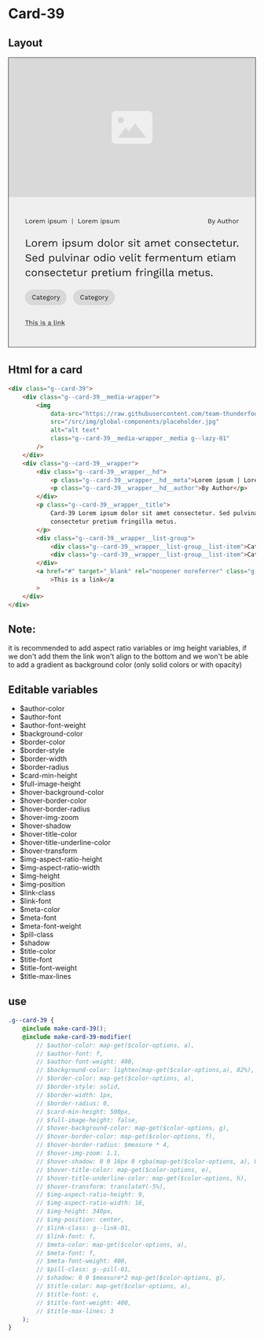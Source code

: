 # Card-39

## Layout

![alt text][card-39]

[card-39]: /src/img/global-components/card/card-39.jpg

## Html for a card

```html
<div class="g--card-39">
    <div class="g--card-39__media-wrapper">
        <img
            data-src="https://raw.githubusercontent.com/team-thunderfoot/ui/main/src/img/global-components/img-placeholder.jpg"
            src="/src/img/global-components/placeholder.jpg"
            alt="alt text"
            class="g--card-39__media-wrapper__media g--lazy-01"
        />
    </div>
    <div class="g--card-39__wrapper">
        <div class="g--card-39__wrapper__hd">
            <p class="g--card-39__wrapper__hd__meta">Lorem ipsum | Lorem ipsum</p>
            <p class="g--card-39__wrapper__hd__author">By Author</p>
        </div>
        <p class="g--card-39__wrapper__title">
            Card-39 Lorem ipsum dolor sit amet consectetur. Sed pulvinar odio velit fermentum etiam
            consectetur pretium fringilla metus.
        </p>
        <div class="g--card-39__wrapper__list-group">
            <div class="g--card-39__wrapper__list-group__list-item">Category</div>
            <div class="g--card-39__wrapper__list-group__list-item">Category</div>
        </div>
        <a href="#" target="_blank" rel="noopener noreferrer" class="g--card-39__wrapper__link"
            >This is a link</a
        >
    </div>
</div>
```

## Note:

it is recommended to add aspect ratio variables or img height variables, if we don't add them the link won't align to the bottom and we won't be able to add a gradient as background color (only solid colors or with opacity)

## Editable variables

-   $author-color
-   $author-font
-   $author-font-weight
-   $background-color
-   $border-color
-   $border-style
-   $border-width
-   $border-radius
-   $card-min-height
-   $full-image-height
-   $hover-background-color
-   $hover-border-color
-   $hover-border-radius
-   $hover-img-zoom
-   $hover-shadow
-   $hover-title-color
-   $hover-title-underline-color
-   $hover-transform
-   $img-aspect-ratio-height
-   $img-aspect-ratio-width
-   $img-height
-   $img-position
-   $link-class
-   $link-font
-   $meta-color
-   $meta-font
-   $meta-font-weight
-   $pill-class
-   $shadow
-   $title-color
-   $title-font
-   $title-font-weight
-   $title-max-lines

## use

```scss
.g--card-39 {
    @include make-card-39();
    @include make-card-39-modifier(
        // $author-color: map-get($color-options, a),
        // $author-font: f,
        // $author-font-weight: 400,
        // $background-color: lighten(map-get($color-options,a), 82%),
        // $border-color: map-get($color-options, a),
        // $border-style: solid,
        // $border-width: 1px,
        // $border-radius: 0,
        // $card-min-height: 500px,
        // $full-image-height: false,
        // $hover-background-color: map-get($color-options, g),
        // $hover-border-color: map-get($color-options, f),
        // $hover-border-radius: $measure * 4,
        // $hover-img-zoom: 1.1,
        // $hover-shadow: 0 0 16px 0 rgba(map-get($color-options, a), 0.5),
        // $hover-title-color: map-get($color-options, e),
        // $hover-title-underline-color: map-get($color-options, h),
        // $hover-transform: translateY(-5%),
        // $img-aspect-ratio-height: 9,
        // $img-aspect-ratio-width: 16,
        // $img-height: 340px,
        // $img-position: center,
        // $link-class: g--link-01,
        // $link-font: f,
        // $meta-color: map-get($color-options, a),
        // $meta-font: f,
        // $meta-font-weight: 400,
        // $pill-class: g--pill-01,
        // $shadow: 0 0 $measure*2 map-get($color-options, g),
        // $title-color: map-get($color-options, a),
        // $title-font: c,
        // $title-font-weight: 400,
        // $title-max-lines: 3
    );
}
```
